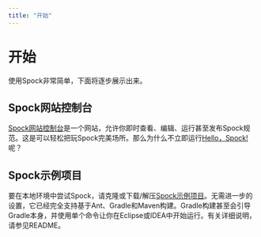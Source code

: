```yaml
---
title: "开始"
---
```


# 开始

使用Spock非常简单，下面将逐步展示出来。



<a name="spock-web-console"></a>

## Spock网站控制台

[Spock网站控制台](https://meetspock.appspot.com/)是一个网站，允许你即时查看、编辑、运行甚至发布Spock规范。这是可以轻松把玩Spock完美场所。那么为什么不立即运行[Hello，Spock!](https://meetspock.appspot.com/edit/9001)呢？



<a name="spock-example-project"></a>

## Spock示例项目



要在本地环境中尝试Spock，请克隆或下载/解压[Spock示例项目](https://github.com/spockframework/spock-example)。无需进一步的设置，它已经完全支持基于Ant、Gradle和Maven构建。Gradle构建甚至会引导Gradle本身，并使用单个命令让你在Eclipse或IDEA中开始运行。有关详细说明，请参见README。